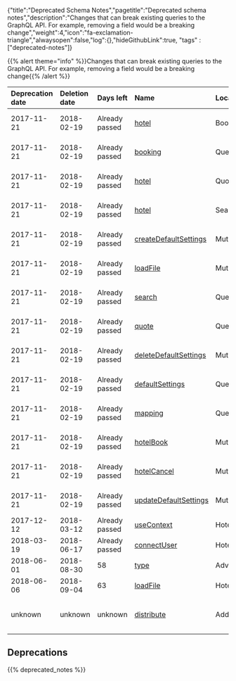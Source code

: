{"title":"Deprecated Schema Notes","pagetitle":"Deprecated schema notes","description":"Changes that can break existing queries to the GraphQL API. For example, removing a field would be a breaking change","weight":4,"icon":"fa-exclamation-triangle","alwaysopen":false,"log":{},"hideGithubLink":true, "tags" : ["deprecated-notes"]}

{{% alert theme="info" %}}Changes that can break existing queries to the GraphQL API. For example, removing a field would be a breaking change{{% /alert %}}


|Deprecation date|Deletion date|Days left|Name|Location|Deprecation Reason|
|:--|:--|:--|:--|:--|:--|
|2017-11-21|2018-02-19|Already passed|[hotel](/travelgatex/reference/objects/hotelbooking)|Booking|You can find it in query at HotelX|
|2017-11-21|2018-02-19|Already passed|[booking](/travelgatex/reference/objects/booking)|Query|You can find it in query at HotelX|
|2017-11-21|2018-02-19|Already passed|[hotel](/travelgatex/reference/objects/hotelquote)|Quote|You can find it in query at HotelX|
|2017-11-21|2018-02-19|Already passed|[hotel](/travelgatex/reference/objects/hotelsearch)|Search|You can find it in query at HotelX|
|2017-11-21|2018-02-19|Already passed|[createDefaultSettings](/travelgatex/reference/objects/defaultsettings)|Mutation|You can find it in query at Admin|
|2017-11-21|2018-02-19|Already passed|[loadFile](/travelgatex/reference/scalars/string)|Mutation|You can find it in query at Admin|
|2017-11-21|2018-02-19|Already passed|[search](/travelgatex/reference/objects/search)|Query|You can find it in query at HotelX|
|2017-11-21|2018-02-19|Already passed|[quote](/travelgatex/reference/objects/quote)|Query|You can find it in query at HotelX|
|2017-11-21|2018-02-19|Already passed|[deleteDefaultSettings](/travelgatex/reference/scalars/boolean)|Mutation|You can find it in query at Admin|
|2017-11-21|2018-02-19|Already passed|[defaultSettings](/travelgatex/reference/objects/defaultsettings)|Query|You can find it in query at HotelX|
|2017-11-21|2018-02-19|Already passed|[mapping](/travelgatex/reference/objects/mapping)|Query|You can find it in query at HotelX|
|2017-11-21|2018-02-19|Already passed|[hotelBook](/travelgatex/reference/objects/hotelbookpayload)|Mutation|You can find it in query at HotelX|
|2017-11-21|2018-02-19|Already passed|[hotelCancel](/travelgatex/reference/objects/hotelcancelpayload)|Mutation|You can find it in query at HotelX|
|2017-11-21|2018-02-19|Already passed|[updateDefaultSettings](/travelgatex/reference/objects/defaultsettings)|Mutation|You can find it in query at Admin|
|2017-12-12|2018-03-12|Already passed|[useContext](/travelgatex/reference/scalars/boolean)|HotelSettingsInput|Redundant.|
|2018-03-19|2018-06-17|Already passed|[connectUser](/travelgatex/reference/scalars/string)|HotelSettingsInput|Redundant.|
|2018-06-01|2018-08-30|58|[type](/travelgatex/reference/scalars/string)|AdviseMessage||
|2018-06-06|2018-09-04|63|[loadFile](/travelgatex/reference/scalars/string)|HotelXMutation||
|unknown|unknown|unknown|[distribute](/travelgatex/reference/scalars/json)|AddOns|You can find it in distribution AddOn|

## Deprecations
{{% deprecated_notes %}}
